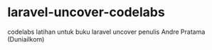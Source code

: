 # laravel-uncover-codelabs
codelabs latihan untuk buku laravel uncover penulis Andre Pratama (Duniailkom)
